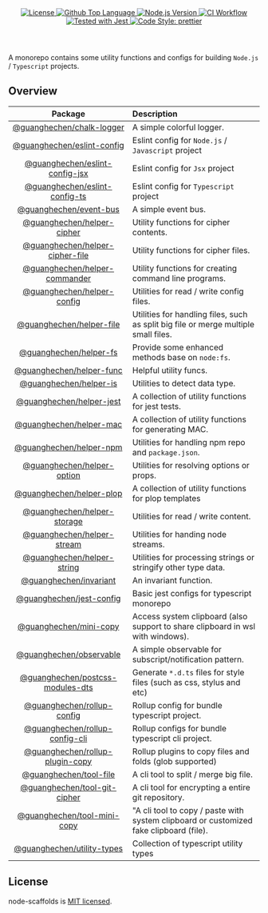 <header>
  <div align="center">
    <a href="#license">
      <img
        alt="License"
        src="https://img.shields.io/github/license/guanghechen/node-scaffolds"
      />
    </a>
    <a href="https://github.com/guanghechen/node-scaffolds/search?l=typescript">
      <img
        alt="Github Top Language"
        src="https://img.shields.io/github/languages/top/guanghechen/node-scaffolds"
      />
    </a>
    <a href="https://github.com/nodejs/node">
      <img
        alt="Node.js Version"
        src="https://img.shields.io/node/v/@guanghechen/rollup-config"
      />
    </a>
    <a href="https://github.com/guanghechen/node-scaffolds/actions/workflows/ci.yml">
      <img
        alt="CI Workflow"
        src="https://github.com/guanghechen/node-scaffolds/actions/workflows/ci.yml/badge.svg"
      />
    </a>
    <a href="https://github.com/facebook/jest">
      <img
        alt="Tested with Jest"
        src="https://img.shields.io/badge/tested_with-jest-9c465e.svg"
      />
    </a>
    <a href="https://github.com/prettier/prettier">
      <img
        alt="Code Style: prettier"
        src="https://img.shields.io/badge/code_style-prettier-ff69b4.svg?style=flat-square"
      />
    </a>
  </div>
</header>


A monorepo contains some utility functions and configs for building `Node.js` / `Typescript` projects.

## Overview

Package                               | Description
:------------------------------------:|:--------------------------
[@guanghechen/chalk-logger][]         | A simple colorful logger.
[@guanghechen/eslint-config][]        | Eslint config for `Node.js` / `Javascript` project
[@guanghechen/eslint-config-jsx][]    | Eslint config for `Jsx` project
[@guanghechen/eslint-config-ts][]     | Eslint config for `Typescript` project
[@guanghechen/event-bus]              | A simple event bus.
[@guanghechen/helper-cipher][]        | Utility functions for cipher contents.
[@guanghechen/helper-cipher-file][]   | Utility functions for cipher files.
[@guanghechen/helper-commander][]     | Utility functions for creating command line programs.
[@guanghechen/helper-config][]        | Utilities for read / write config files.
[@guanghechen/helper-file]            | Utilities for handling files, such as split big file or merge multiple small files.
[@guanghechen/helper-fs]              | Provide some enhanced methods base on `node:fs`.
[@guanghechen/helper-func]            | Helpful utility funcs.
[@guanghechen/helper-is][]            | Utilities to detect data type.
[@guanghechen/helper-jest][]          | A collection of utility functions for jest tests.
[@guanghechen/helper-mac][]           | A collection of utility functions for generating MAC.
[@guanghechen/helper-npm][]           | Utilities for handling npm repo and `package.json`.
[@guanghechen/helper-option][]        | Utilities for resolving options or props.
[@guanghechen/helper-plop][]          | A collection of utility functions for plop templates
[@guanghechen/helper-storage][]       | Utilities for read / write content.
[@guanghechen/helper-stream][]        | Utilities for handing node streams.
[@guanghechen/helper-string][]        | Utilities for processing strings or stringify other type data.
[@guanghechen/invariant]              | An invariant function.
[@guanghechen/jest-config][]          | Basic jest configs for typescript monorepo
[@guanghechen/mini-copy][]            | Access system clipboard (also support to share clipboard in wsl with windows).
[@guanghechen/observable][]           | A simple observable for subscript/notification pattern.
[@guanghechen/postcss-modules-dts][]  | Generate `*.d.ts` files for style files (such as css, stylus and etc)
[@guanghechen/rollup-config][]        | Rollup config for bundle typescript project.
[@guanghechen/rollup-config-cli][]    | Rollup configs for bundle typescript cli project.
[@guanghechen/rollup-plugin-copy][]   | Rollup plugins to copy files and folds (glob supported)
[@guanghechen/tool-file][]            | A cli tool to split / merge big file.
[@guanghechen/tool-git-cipher][]      | A cli tool for encrypting a entire git repository.
[@guanghechen/tool-mini-copy][]       | "A cli tool to copy / paste with system clipboard or customized fake clipboard (file).
[@guanghechen/utility-types][]        | Collection of typescript utility types


## License

node-scaffolds is [MIT licensed](https://github.com/guanghechen/node-scaffolds/tree/release-5.x.x/LICENSE).


[homepage]: https://github.com/guanghechen/node-scaffolds/tree/release-5.x.x
[@guanghechen/chalk-logger]: ./packages/chalk-logger
[@guanghechen/eslint-config]: ./packages/eslint-config
[@guanghechen/eslint-config-jsx]: ./packages/eslint-config-jsx
[@guanghechen/eslint-config-ts]: ./packages/eslint-config-ts
[@guanghechen/event-bus]: ./packages/event-bus
[@guanghechen/helper-cipher]: ./packages/helper-cipher
[@guanghechen/helper-cipher-file]: ./packages/helper-cipher-file
[@guanghechen/helper-commander]: ./packages/helper-commander
[@guanghechen/helper-config]: ./packages/helper-config
[@guanghechen/helper-file]: ./packages/helper-file
[@guanghechen/helper-fs]: ./packages/helper-fs
[@guanghechen/helper-func]: ./packages/helper-func
[@guanghechen/helper-is]: ./packages/helper-is
[@guanghechen/helper-jest]: ./packages/helper-jest
[@guanghechen/helper-mac]: ./packages/helper-mac
[@guanghechen/helper-npm]: ./packages/helper-npm
[@guanghechen/helper-option]: ./packages/helper-option
[@guanghechen/helper-plop]: ./packages/helper-plop
[@guanghechen/helper-storage]: ./packages/helper-storage
[@guanghechen/helper-stream]: ./packages/helper-stream
[@guanghechen/helper-string]: ./packages/helper-string
[@guanghechen/invariant]: ./packages/invariant
[@guanghechen/jest-config]: ./packages/jest-config
[@guanghechen/mini-copy]: ./packages/mini-copy
[@guanghechen/observable]: ./packages/observable
[@guanghechen/postcss-modules-dts]: ./packages/postcss-modules-dts
[@guanghechen/rollup-config]: ./packages/rollup-config
[@guanghechen/rollup-config-cli]: ./packages/rollup-config-cli
[@guanghechen/rollup-plugin-copy]: ./packages/rollup-plugin-copy
[@guanghechen/tool-file]: ./packages/tool-file
[@guanghechen/tool-git-cipher]: ./packages/tool-git-cipher
[@guanghechen/tool-mini-copy]: ./packages/tool-mini-copy
[@guanghechen/utility-types]: ./packages/utility-types
